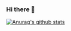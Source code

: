 ### Hi there 👋

[![Anurag's github stats](https://github-readme-stats.vercel.app/api?username=shin101004)](https://github.com/anuraghazra/github-readme-stats)
<!--
**shin101004/shin101004** is a ✨ _special_ ✨ repository because its `README.md` (this file) appears on your GitHub profile.

Here are some ideas to get you started:

- 🔭 I’m currently working on ...
- 🌱 I’m currently learning ...
- 👯 I’m looking to collaborate on ...
- 🤔 I’m looking for help with ...
- 💬 Ask me about ...
- 📫 How to reach me: ...
- 😄 Pronouns: ...
- ⚡ Fun fact: ...
-->
